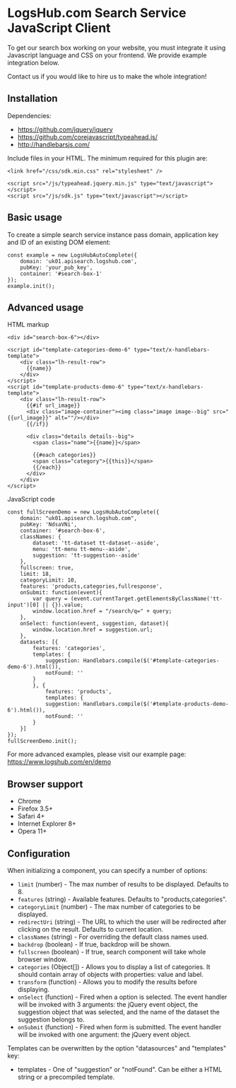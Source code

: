 # LogsHub.com Search Service JavaScript Client

To get our search box working on your website, you must integrate it using Javascript language and CSS on your frontend. We provide example integration below.

Contact us if you would like to hire us to make the whole integration!

## Installation

Dependencies:

* https://github.com/jquery/jquery
* https://github.com/corejavascript/typeahead.js/
* http://handlebarsjs.com/

Include files in your HTML. The minimum required for this plugin are:

    <link href="/css/sdk.min.css" rel="stylesheet" />

    <script src="/js/typeahead.jquery.min.js" type="text/javascript"></script>
    <script src="/js/sdk.js" type="text/javascript"></script>

## Basic usage

To create a simple search service instance pass domain, application key and ID of an existing DOM element:

```
const example = new LogsHubAutoComplete({
    domain: 'uk01.apisearch.logshub.com',
    pubKey: 'your_pub_key',
    container: '#search-box-1'
});
example.init();
```

## Advanced usage

HTML markup

```
<div id="search-box-6"></div>

<script id="template-categories-demo-6" type="text/x-handlebars-template">
    <div class="lh-result-row">
      {{name}}
    </div>
</script>
<script id="template-products-demo-6" type="text/x-handlebars-template">
    <div class="lh-result-row">
      {{#if url_image}}
      <div class="image-container"><img class="image image--big" src="{{url_image}}" alt=""/></div>
      {{/if}}

      <div class="details details--big">
        <span class="name">{{name}}</span>

        {{#each categories}}
        <span class="category">{{this}}</span>
        {{/each}}
      </div>
    </div>
</script>
```

JavaScript code

```
const fullScreenDemo = new LogsHubAutoComplete({
    domain: "uk01.apisearch.logshub.com",
    pubKey: 'NdsaVNi',
    container: '#search-box-6',
    classNames: {
        dataset: 'tt-dataset tt-dataset--aside',
        menu: 'tt-menu tt-menu--aside',
        suggestion: 'tt-suggestion--aside'
    },
    fullscreen: true,
    limit: 18,
    categoryLimit: 10,
    features: 'products,categories,fullresponse',
    onSubmit: function(event){
        var query = (event.currentTarget.getElementsByClassName('tt-input')[0] || {}).value;
        window.location.href = "/search/q=" + query;
    },
    onSelect: function(event, suggestion, dataset){
        window.location.href = suggestion.url;
    },
    datasets: [{
        features: 'categories',
        templates: {
            suggestion: Handlebars.compile($('#template-categories-demo-6').html()),
            notFound: ''
        }
        }, {
            features: 'products',
            templates: {
            suggestion: Handlebars.compile($('#template-products-demo-6').html()),
            notFound: ''
        }
    }]
});
fullScreenDemo.init();
```

For more advanced examples, please visit our example page: https://www.logshub.com/en/demo

## Browser support

- Chrome
- Firefox 3.5+
- Safari 4+
- Internet Explorer 8+
- Opera 11+

## Configuration

When initializing a component, you can specify a number of options:

- `limit` (number) - The max number of results to be displayed. Defaults to 8.
- `features` (string) - Available features. Defaults to "products,categories".
- `categoryLimit` (number) - The max number of categories to be displayed.
- `redirectUri` (string) - The URL to which the user will be redirected after clicking on the result. Defaults to current location.
- `classNames` (string) - For overriding the default class names used.
- `backdrop` (boolean) - If true, backdrop will be shown.
- `fullscreen` (boolean) - If true, search component will take whole browser window.
- `categories` (Object[]) - Allows you to display a list of categories. It should contain array of objects with properties: value and label.
- `transform` (function) - Allows you to modify the results before displaying.
- `onSelect` (function) - Fired when a option is selected. The event handler will be invoked with 3 arguments: the jQuery event object, the suggestion object that was selected, and the name of the dataset the suggestion belongs to.
- `onSubmit` (function) - Fired when form is submitted. The event handler will be invoked with one argument: the jQuery event object.

Templates can be overwritten by the option "datasources" and "templates" key:

- templates - One of "suggestion" or "notFound". Can be either a HTML string or a precompiled template.
